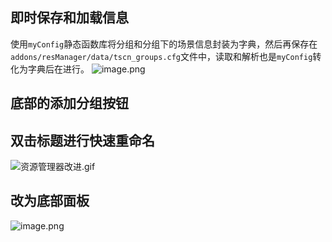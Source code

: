 ## 即时保存和加载信息
使用`myConfig`静态函数库将分组和分组下的场景信息封装为字典，然后再保存在`addons/resManager/data/tscn_groups.cfg`文件中，读取和解析也是`myConfig`转化为字典后在进行。
![image.png](https://cdn.nlark.com/yuque/0/2023/png/8438332/1682436381387-1c8c6071-8266-42fd-9e17-7e40c6694b9a.png#averageHue=%232c333d&clientId=uf8e5e597-8c4a-4&from=paste&height=375&id=u500f1f18&originHeight=1124&originWidth=1528&originalType=binary&ratio=3&rotation=0&showTitle=false&size=128623&status=done&style=none&taskId=ud766d7e6-ad33-48ed-9ba2-3af906bb496&title=&width=509.3333333333333)
## 底部的添加分组按钮
## 双击标题进行快速重命名
![资源管理器改进.gif](https://cdn.nlark.com/yuque/0/2023/gif/8438332/1682436871384-b309e12e-f6ae-4a9b-98bf-5c541ae82d88.gif#averageHue=%232d343d&clientId=uf8e5e597-8c4a-4&from=drop&height=352&id=ud7e8342d&originHeight=993&originWidth=1519&originalType=binary&ratio=3&rotation=0&showTitle=false&size=309836&status=done&style=none&taskId=u427196bd-fbd1-4c89-bce8-b73d62d66b0&title=&width=538)
## 改为底部面板
![image.png](https://cdn.nlark.com/yuque/0/2023/png/8438332/1682438616096-80bcb6db-ce63-495a-8e05-5d6c9c2a0c4e.png#averageHue=%238bdf94&clientId=u620db8e2-be9b-4&from=paste&height=657&id=uc0a75a55&originHeight=1972&originWidth=3286&originalType=binary&ratio=3&rotation=0&showTitle=false&size=415351&status=done&style=none&taskId=u25144e81-4fb2-4816-8c8e-5831758d01c&title=&width=1095.3333333333333)

